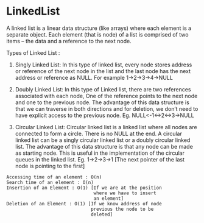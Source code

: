 
# LinkedList

A linked list is a linear data structure (like arrays) where each element is a separate object. Each element (that is node) of a list is comprised of two items – the data and a reference to the next node. 

Types of Linked List : 
1. Singly Linked List: In this type of linked list, every node stores address or reference of the next node in the list and the last node has the next address or reference as NULL. For example 1->2->3->4->NULL 

2. Doubly Linked List: In this type of Linked list, there are two references associated with each node, One of the reference points to the next node and one to the previous node. The advantage of this data structure is that we can traverse in both directions and for deletion, we don’t need to have explicit access to the previous node. Eg. NULL<-1<->2<->3->NULL 

3. Circular Linked List: Circular linked list is a linked list where all nodes are connected to form a circle. There is no NULL at the end. A circular linked list can be a singly circular linked list or a doubly circular linked list. The advantage of this data structure is that any node can be made as starting node. This is useful in the implementation of the circular queues in the linked list. Eg. 1->2->3->1 [The next pointer of the last node is pointing to the first]  

```
Accessing time of an element : O(n)
Search time of an element : O(n)
Insertion of an Element : O(1) [If we are at the position 
                                where we have to insert 
                                an element] 
Deletion of an Element : O(1) [If we know address of node
                               previous the node to be 
                               deleted] 
```